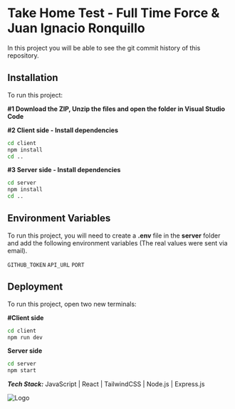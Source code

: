 
# Take Home Test - Full Time Force & Juan Ignacio Ronquillo

In this project you will be able to see the git commit history of this repository.




## Installation

To run this project:

**#1 Download the ZIP, Unzip the files and open the folder in Visual Studio Code**

**#2 Client side - Install dependencies**
```bash
cd client
npm install
cd ..
```

**#3 Server side - Install dependencies**
```bash
cd server 
npm install
cd ..
```
    
## Environment Variables

To run this project, you will need to create a **.env** file in the **server** folder and add the following environment variables (The real values were sent via email).

`GITHUB_TOKEN`
`API_URL`
`PORT`


## Deployment

To run this project, open two new terminals:

**#Client side**
```bash
cd client
npm run dev
```

**Server side**
```bash
cd server 
npm start
```







***Tech Stack:*** JavaScript | React | TailwindCSS | Node.js | Express.js

![Logo](https://i.postimg.cc/1tTwk5q7/fulltimeforcelogo.png)
